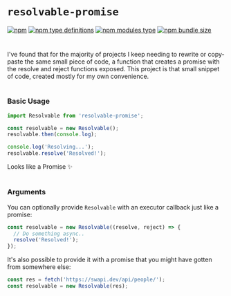 # `resolvable-promise`
[![npm](https://img.shields.io/npm/v/resolvable-promise?style=for-the-badge)](https://www.npmjs.com/package/resolvable-promise) [![npm type definitions](https://img.shields.io/npm/types/resolvable-promise?style=for-the-badge)](#) [![npm modules type](https://img.shields.io/badge/modules-hybrid-blue?style=for-the-badge)](#) [![npm bundle size](https://img.shields.io/bundlephobia/min/resolvable-promise?style=for-the-badge)](https://bundlephobia.com/package/resolvable-promise)

#

I've found that for the majority of projects I keep needing to rewrite or copy-paste the same small piece of code,
a function that creates a promise with the resolve and reject functions exposed. This project is that small snippet
of code, created mostly for my own convenience.


#

### Basic Usage

```js
import Resolvable from 'resolvable-promise';

const resolvable = new Resolvable();
resolvable.then(console.log);

console.log('Resolving...');
resolvable.resolve('Resolved!');
```

Looks like a Promise ✨
#

### Arguments

You can optionally provide `Resolvable` with an executor callback just like a promise:

```js
const resolvable = new Resolvable((resolve, reject) => {
  // Do something async..
  resolve('Resolved!');
});
```

It's also possible to provide it with a promise that you might have gotten from somewhere else:

```js
const res = fetch('https://swapi.dev/api/people/');
const resolvable = new Resolvable(res);
```
